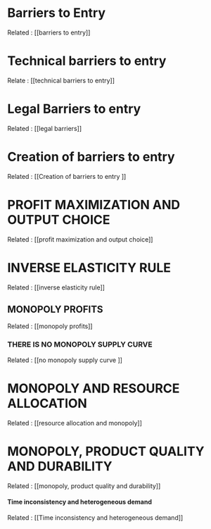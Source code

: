 # Barriers to Entry 

Related : [[barriers to entry]]

# Technical barriers to entry 

Relate : [[technical barriers to entry]]


# Legal Barriers to entry 

Related : [[legal barriers]]

# Creation of barriers to entry 

Related : [[Creation of barriers to entry ]]

# PROFIT MAXIMIZATION AND OUTPUT CHOICE 

Related : [[profit maximization and output choice]]

# INVERSE ELASTICITY RULE 

Related : [[inverse elasticity rule]]

## MONOPOLY PROFITS 
Related : [[monopoly profits]]

### THERE IS NO MONOPOLY SUPPLY CURVE 
Related : [[no monopoly supply curve ]]

# MONOPOLY AND RESOURCE ALLOCATION 
Related : [[resource allocation and monopoly]]

# MONOPOLY, PRODUCT QUALITY AND DURABILITY 
Related : [[monopoly, product quality and durability]]

#### Time inconsistency and heterogeneous demand 
Related : [[Time inconsistency and heterogeneous demand]]
